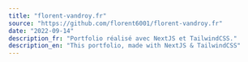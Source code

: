 ```yaml
---
title: "florent-vandroy.fr"
source: "https://github.com/florent6001/florent-vandroy.fr"
date: "2022-09-14"
description_fr: "Portfolio réalisé avec NextJS et TailwindCSS."
description_en: "This portfolio, made with NextJS & TailwindCSS"
---
```

